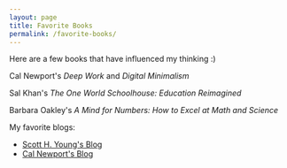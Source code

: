 ```yaml
---
layout: page
title: Favorite Books
permalink: /favorite-books/
---
```

Here are a few books that have influenced my thinking :)

Cal Newport's *Deep Work* and *Digital Minimalism*

Sal Khan's *The One World Schoolhouse: Education Reimagined*

Barbara Oakley's *A Mind for Numbers: How to Excel at Math and Science*

My favorite blogs:
* [Scott H. Young's Blog](https://www.scotthyoung.com/blog/)
* [Cal Newport's Blog](https://www.calnewport.com/blog/)